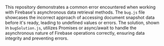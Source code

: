 This repository demonstrates a common error encountered when working with Firebase's asynchronous data retrieval methods. The `bug.js` file showcases the incorrect approach of accessing document snapshot data before it's ready, leading to undefined values or errors. The solution, shown in `bugSolution.js`, utilizes Promises or async/await to handle the asynchronous nature of Firebase operations correctly, ensuring data integrity and preventing errors.